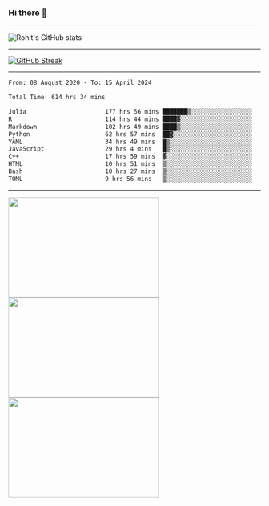 ### Hi there 👋

<hr/>

![Rohit's GitHub stats](https://github-readme-stats.vercel.app/api?username=RohitRathore1&show_icons=true&theme=transparent)

<hr/>

[![GitHub Streak](http://github-readme-streak-stats.herokuapp.com?user=RohitRathore1&theme=dark&mode=weekly)](https://git.io/streak-stats)

<hr/>

<!--START_SECTION:waka-->

```txt
From: 08 August 2020 - To: 15 April 2024

Total Time: 614 hrs 34 mins

Julia                      177 hrs 56 mins ███████▒░░░░░░░░░░░░░░░░░   28.95 %
R                          114 hrs 44 mins ████▓░░░░░░░░░░░░░░░░░░░░   18.67 %
Markdown                   102 hrs 49 mins ████▒░░░░░░░░░░░░░░░░░░░░   16.73 %
Python                     62 hrs 57 mins  ██▓░░░░░░░░░░░░░░░░░░░░░░   10.24 %
YAML                       34 hrs 49 mins  █▒░░░░░░░░░░░░░░░░░░░░░░░   05.67 %
JavaScript                 29 hrs 4 mins   █▒░░░░░░░░░░░░░░░░░░░░░░░   04.73 %
C++                        17 hrs 59 mins  ▓░░░░░░░░░░░░░░░░░░░░░░░░   02.93 %
HTML                       10 hrs 51 mins  ▒░░░░░░░░░░░░░░░░░░░░░░░░   01.77 %
Bash                       10 hrs 27 mins  ▒░░░░░░░░░░░░░░░░░░░░░░░░   01.70 %
TOML                       9 hrs 56 mins   ▒░░░░░░░░░░░░░░░░░░░░░░░░   01.62 %
```

<!--END_SECTION:waka-->

<hr/>

<p>
  <img src="https://wakatime.com/share/@TeAmp0is0N/0205e68a-e5ed-48bf-b870-3c94c1fa77d3.svg" width="300" height="200">
  <img src="https://wakatime.com/share/@TeAmp0is0N/3935ee43-08a3-493e-8b95-60c1f9204b15.svg" width="300" height="200">
  <img src="https://wakatime.com/share/@TeAmp0is0N/8717aacc-7340-44e0-abb1-987dc9823fcd.svg" width="300" height="200">
</p>




